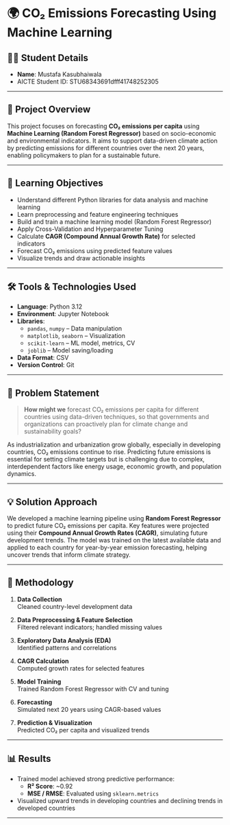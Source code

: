 # 🌍 CO₂ Emissions Forecasting Using Machine Learning

## 👨‍🎓 Student Details

- **Name**: Mustafa Kasubhaiwala  
- AICTE Student ID: STU68343691dfff41748252305


---

## 📌 Project Overview

This project focuses on forecasting **CO₂ emissions per capita** using **Machine Learning (Random Forest Regressor)** based on socio-economic and environmental indicators. It aims to support data-driven climate action by predicting emissions for different countries over the next 20 years, enabling policymakers to plan for a sustainable future.

---

## 🎯 Learning Objectives

- Understand different Python libraries for data analysis and machine learning  
- Learn preprocessing and feature engineering techniques  
- Build and train a machine learning model (Random Forest Regressor)  
- Apply Cross-Validation and Hyperparameter Tuning  
- Calculate **CAGR (Compound Annual Growth Rate)** for selected indicators  
- Forecast CO₂ emissions using predicted feature values  
- Visualize trends and draw actionable insights

---

## 🛠️ Tools & Technologies Used

- **Language**: Python 3.12  
- **Environment**: Jupyter Notebook  
- **Libraries**:
  - `pandas`, `numpy` – Data manipulation
  - `matplotlib`, `seaborn` – Visualization
  - `scikit-learn` – ML model, metrics, CV
  - `joblib` – Model saving/loading  
- **Data Format**: CSV  
- **Version Control**: Git 

---

## 🧩 Problem Statement

> **How might we** forecast CO₂ emissions per capita for different countries using data-driven techniques, so that governments and organizations can proactively plan for climate change and sustainability goals?

As industrialization and urbanization grow globally, especially in developing countries, CO₂ emissions continue to rise. Predicting future emissions is essential for setting climate targets  but is challenging due to complex, interdependent factors like energy usage, economic growth, and population dynamics.

---

## 💡 Solution Approach

We developed a machine learning pipeline using **Random Forest Regressor** to predict future CO₂ emissions per capita. Key features were projected using their **Compound Annual Growth Rates (CAGR)**, simulating future development trends. The model was trained on the latest available data and applied to each country for year-by-year emission forecasting, helping uncover trends that inform climate strategy.

---

## 🧪 Methodology

1. **Data Collection**  
   Cleaned country-level development data

2. **Data Preprocessing & Feature Selection**  
   Filtered relevant indicators; handled missing values

3. **Exploratory Data Analysis (EDA)**  
   Identified patterns and correlations

4. **CAGR Calculation**  
   Computed growth rates for selected features

5. **Model Training**  
   Trained Random Forest Regressor with CV and tuning

6. **Forecasting**  
   Simulated next 20 years using CAGR-based values

7. **Prediction & Visualization**  
   Predicted CO₂ per capita and visualized trends

---

## 📊 Results

- Trained model achieved strong predictive performance:
  - **R² Score**: ~0.92  
  - **MSE / RMSE**: Evaluated using `sklearn.metrics`
- Visualized upward trends in developing countries and declining trends in developed countries

---



